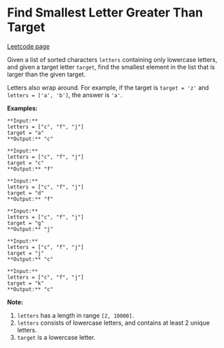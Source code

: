 # Find Smallest Letter Greater Than Target
[Leetcode page](https://leetcode.com/problems/find-smallest-letter-greater-than-target/description)

Given a list of sorted characters `letters` containing only lowercase letters,
and given a target letter `target`, find the smallest element in the list that
is larger than the given target.

Letters also wrap around. For example, if the target is `target = 'z'` and
`letters = ['a', 'b']`, the answer is `'a'`.

**Examples:**  

    
    
    **Input:**
    letters = ["c", "f", "j"]
    target = "a"
    **Output:** "c"
    
    **Input:**
    letters = ["c", "f", "j"]
    target = "c"
    **Output:** "f"
    
    **Input:**
    letters = ["c", "f", "j"]
    target = "d"
    **Output:** "f"
    
    **Input:**
    letters = ["c", "f", "j"]
    target = "g"
    **Output:** "j"
    
    **Input:**
    letters = ["c", "f", "j"]
    target = "j"
    **Output:** "c"
    
    **Input:**
    letters = ["c", "f", "j"]
    target = "k"
    **Output:** "c"
    

**Note:**  

  1. `letters` has a length in range `[2, 10000]`.
  2. `letters` consists of lowercase letters, and contains at least 2 unique letters.
  3. `target` is a lowercase letter.


